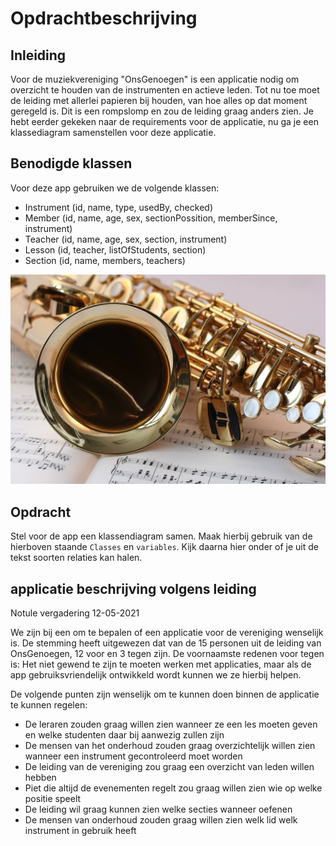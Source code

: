 # Opdrachtbeschrijving

## Inleiding

Voor de muziekvereniging "OnsGenoegen" is een applicatie nodig om overzicht te houden van de instrumenten en actieve leden. Tot nu toe moet de leiding met allerlei papieren bij houden, van hoe alles op dat moment geregeld is. Dit is een rompslomp en zou de leiding graag anders zien. Je hebt eerder gekeken naar de requirements voor de applicatie, nu ga je een klassediagram samenstellen voor deze applicatie.

## Benodigde klassen

Voor deze app gebruiken we de volgende klassen:

- Instrument (id, name, type, usedBy, checked)
- Member (id, name, age, sex, sectionPossition, memberSince, instrument)
- Teacher (id, name, age, sex, section, instrument)
- Lesson (id, teacher, listOfStudents, section)
- Section (id, name, members, teachers)


![Muziek!](./assets/muziek.JPG)

## Opdracht

Stel voor de app een klassendiagram samen. Maak hierbij gebruik van de hierboven staande `Classes` en `variables`. Kijk daarna hier onder of je uit de tekst soorten relaties kan halen.

## applicatie beschrijving volgens leiding

Notule vergadering 12-05-2021

We zijn bij een om te bepalen of een applicatie voor de vereniging wenselijk is. 
De stemming heeft uitgewezen dat van de 15 personen uit de leiding van OnsGenoegen, 12 voor en 3 tegen zijn. 
De voornaamste redenen voor tegen is: Het niet gewend te zijn te moeten werken met applicaties, maar als de app gebruiksvriendelijk ontwikkeld wordt kunnen we ze hierbij helpen.

De volgende punten zijn wenselijk om te kunnen doen binnen de applicatie te kunnen regelen:

- De leraren zouden graag willen zien wanneer ze een les moeten geven en welke studenten daar bij aanwezig zullen zijn 
- De mensen van het onderhoud zouden graag overzichtelijk willen zien wanneer een instrument gecontroleerd moet worden 
- De leiding van de vereniging zou graag een overzicht van leden willen hebben 
- Piet die altijd de evenementen regelt zou graag willen zien wie op welke positie speelt
- De leiding wil graag kunnen zien welke secties wanneer oefenen
- De mensen van onderhoud zouden graag willen zien welk lid welk instrument in gebruik heeft
